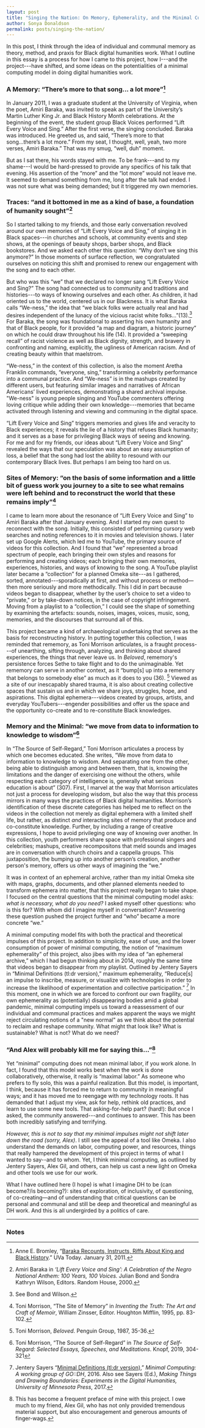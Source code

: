 ```yaml
---
layout: post
title: "Singing the Nation: On Memory, Ephemerality, and the Minimal Computing Model"
author: Sonya Donaldson
permalink: posts/singing-the-nation/
---
```


In this post, I think through the idea of individual and communal memory as theory, method, and praxis for Black digital humanities work. What I outline in this essay is a process for how I came to this project, how I---and the project---have shifted, and some ideas on the potentialities of a minimal computing model in doing digital humanities work.

### A Memory: “There’s more to that song… a lot more”[^1]

In January 2011, I was a graduate student at the University of Virginia, when the poet, Amiri Baraka, was invited to speak as part of the University’s Martin Luther King Jr. and Black History Month celebrations. At the beginning of the event, the student group Black Voices performed “Lift Every Voice and Sing.” After the first verse, the singing concluded. Baraka was introduced. He greeted us, and said, “There’s more to that song...there’s a lot more.” From my seat, I thought, well, yeah, two more verses, Amiri Baraka.” That was my smug, “well, duh” moment. 

But as I sat there, his words stayed with me. To be frank---and to my shame---I would be hard-pressed to provide any specifics of his talk that evening.  His assertion of the “more” and the “lot more” would not leave me. It seemed to demand something from me, long after the talk had ended. I was not sure what was being demanded; but it triggered my own memories.


### Traces: “and it bottomed in me as a kind of base, a foundation of humanity sought”[^2]

So I started talking to my friends, and those early conversation revolved around our own memories of “Lift Every Voice and Sing,” of singing it in Black spaces---in churches and schools, at community events and step shows, at the openings of beauty shops, barber shops, and Black bookstores. And we asked each other this question: “Why don’t we sing this anymore?” In those moments of surface reflection, we congratulated ourselves on noticing this shift and promised to renew our engagement with the song and to each other. 

But who was this “we” that we declared no longer sang “Lift Every Voice and Sing?” The song had connected us to community and traditions and histories---to ways of knowing ourselves and each other. As children, it had oriented us to the world, centered us in our Blackness. It is what Baraka calls “We-ness,” the idea that “we black folks were actually real and had desires independent of the lunacy of the vicious racist white folks…”(13).[^3] For Baraka, the song was foundational to asserting his own humanity and that of Black people, for it provided “a map and diagram, a historic journey” on which he could draw throughout his life (14). It provided a “sweeping recall” of racist violence as well as Black dignity, strength, and bravery in confronting and naming, explicitly, the ugliness of American racism. And of creating beauty within that maelstrom. 

“We-ness,” in the context of this collection, is also the moment Aretha Franklin commands, “everyone, sing,” transforming a celebrity performance into a communal practice. And “We-ness” is in the mashups created by different users, but featuring similar images and narratives of African Americans’ lived experiences, demonstrating a shared archival impulse. "We-ness" is young people singing and YouTube commenters offering loving critique while adding their own knowledge---memories that became activated through listening and viewing and communing in the digital space. 

“Lift Every Voice and Sing” triggers memories and gives life and veracity to Black experiences; it reveals the lie of a history that refuses Black humanity; and it serves as a base for privileging Black ways of seeing and knowing. For me and for my friends, our ideas about “Lift Every Voice and Sing” revealed the ways that our speculation was about an easy assumption of loss, a belief that the song had lost the ability to resound with our contemporary Black lives. But perhaps I am being too hard on us. 

### Sites of Memory: “on the basis of some information and a little bit of guess work you journey to a site to see what remains were left behind and to reconstruct the world that these remains imply”[^4]

I came to learn more about the resonance of “Lift Every Voice and Sing” to Amiri Baraka after that January evening. And I started my own quest to reconnect with the song. Initially, this consisted of performing cursory web searches and noting references to it in movies and television shows. I later set up Google Alerts, which led me to YouTube, the primary source of videos for this collection. And I found that “we” represented a broad spectrum of people, each bringing their own styles and reasons for performing and creating videos; each bringing their own memories, experiences, histories, and ways of knowing to the song. A YouTube playlist later became a “collection” for a planned Omeka site---as I gathered, sorted, annotated---sporadically at first, and without process or method—then more seriously and more methodically. This I did in part because videos began to disappear, whether by the user’s choice to set a video to "private," or by take-down notices, in the case of copyright infringement. Moving from a playlist to a “collection,” I could see the shape of something by examining the artefacts: sounds, noises, images, voices, music, song, memories, and the discourses that surround all of this. 

This project became a kind of archaeological undertaking that serves as the basis for reconstructing history. In putting together this collection, I was reminded that rememory, as Toni Morrison articulates, is a fraught process---of unearthing, sifting through, analyzing, and thinking about shared experiences, the things that never leave us. In *Beloved*, rememory's persistence forces Sethe to take flight and to do the unimaginable. Yet rememory can serve in another context, as it “bump[s] up into a rememory that belongs to somebody else” as much as it does to you (36). [^5] Viewed as a site of our inescapably shared trauma, it is also about creating collective spaces that sustain us and in which we share joys, struggles, hope, and aspirations. This digital ephemera---videos created by groups, artists, and everyday YouTubers---engender possibilities and offer us the space and the opportunity co-create and to re-constitute Black knowledges. 


### Memory and the Minimal: “we move from data to information to knowledge to wisdom”[^6]

In “The Source of Self-Regard,” Toni Morrison articulates a process by which one becomes educated. She writes, “We move from data to information to knowledge to wisdom. And separating one from the other, being able to distinguish among and between them, that is, knowing the limitations and the danger of exercising one without the others, while respecting each category of intelligence is, generally what serious education is about” (307). First, I marvel at the way that Morrison articulates not just a process for developing wisdom, but also the way that this process mirrors in many ways the practices of Black digital humanities. Morrison’s identification of these discrete categories has helped me to reflect on the videos in the collection not merely as digital ephemera with a limited shelf life, but rather, as distinct *and* interacting sites of memory that produce and co-constitute knowledge. Further, by including a range of creative expressions, I hope to avoid privileging one way of knowing over another. In this collection, youth performers share space with professional singers and celebrities; mashups, creative recompositons that meld sounds and images are in conversation with church choirs and a cappella groups. This juxtaposition, the bumping up into another person’s creation, another person's memory, offers us other ways of imagining the “we.” 

It was in context of an ephemeral archive, rather than my initial Omeka site with maps, graphs, documents, and other planned elements needed to transform ephemera into matter, that this project really began to take shape. I focused on the central questions that the minimal computing model asks: *what is necessary, what do you need?* I asked myself other questions: who is this for? With whom did I imagine myself in conversation? Answering these question pushed the project further and “who” became a more concrete “we.” 

A minimal computing model fits with both the practical and theoretical impulses of this project. In addition to simplicity, ease of use, and the lower consumption of power of minimal computing, the notion of “maximum ephemerality” of this project, also jibes with my idea of “an ephemeral archive,” which I had begun thinking about in 2014, roughly the same time that videos began to disappear from my playlist. Outlined by Jentery Sayers in “Minimal Definitions (tl:dr version),” maximum ephemerality, “Reduce[s] an impulse to inscribe, measure, or visualize with technologies in order to increase the likelihood of experimentation and collective participation.” [^7]  In this moment, one in which we are forced to confront our own fragility, our own ephemerality as (potentially) disappearing bodies amid a global pandemic, minimal computing impels us toward a reassessment of our individual and communal practices and makes apparent the ways we might reject circulating notions of a "new normal" as we think about the potential to reclaim and reshape community. What might that look like? What is sustainable? What is not? What do we need? 

### “And Alex will probably kill me for saying this…”[^8]  

Yet “minimal” computing does not mean minimal labor, if you work alone. In fact, I found that this model works best when the work is done collaboratively, otherwise, it really is “maximal labor.” As someone who prefers to fly solo, this was a painful realization. But this model, is important, I think, because it has forced me to return to community in meaningful ways; and it has moved me to reengage with my technology roots. It has demanded that I adjust my view, ask for help, rethink old practices, and learn to use some new tools. That asking-for-help part? (hard!): But once I asked, the community answered---and continues to answer. This has been both incredibly satisfying and terrifying. 

*However, this is not to say that my minimal impulses might not shift later down the road (sorry, Alex)*. I still see the appeal of a tool like Omeka. I also understand the demands on labor, computing power, and resources, things that really hampered the development of this project in terms of what I wanted to say--and to whom. Yet, I think minimal computing, as outlined by Jentery Sayers, Alex Gil, and others, can help us cast a new light on Omeka and other tools we use for our work.

What I have outlined here (I hope) is what I imagine DH to be (can become?/is becoming?): sites of exploration, of inclusivity, of questioning, of co-creating—and of understanding that critical questions can be personal and communal and still be deep and theoretical and meaningful as DH work. And this is all undergirded by a politics of care.

---

### Notes

[^1]: Anne E. Bromley, “[Baraka Recounts, Instructs, Riffs About King and Black History](https://news.virginia.edu/content/baraka-recounts-instructs-riffs-about-king-and-black-history).” UVa Today. January 31, 2011.

[^2]:Amiri Baraka in *‘Lift Every Voice and Sing’: A Celebration of the Negro National Anthem: 100 Years, 100 Voices.* Julian Bond and Sondra Kathryn Wilson, Editors. Random House, 2000.

[^3]: See Bond and Wilson.

[^4]: Toni Morrison, “The Site of Memory” in *Inventing the Truth: The Art and Craft of Memoir*, William Zinsser, Editor. Houghton Mifflin, 1995, pp. 83-102.

[^5]: Toni Morrison, *Beloved*. Penguin Group, 1987, 35-36.

[^6]: Toni Morrison, “The Source of Self-Regard” in *The Source of Self-Regard: Selected Essays, Speeches, and Meditations*. Knopf, 2019, 304-321

[^7]: Jentery Sayers “[Minimal Definitions (tl:dr version)](http://go-dh.github.io/mincomp/thoughts/2016/10/03/tldr/),” *Minimal Computing: A working group of GO::DH*, 2016. Also see Sayers (Ed.), *Making Things and Drawing Boundaries: Experiments in the Digital Humanities, University of Minnesota Press*, 2017.

[^8]: This has become a frequent preface of mine with this project. I owe much to my friend, Alex Gil, who has not only provided tremendous material support, but also encouragement and generous amounts of finger-wags. 
